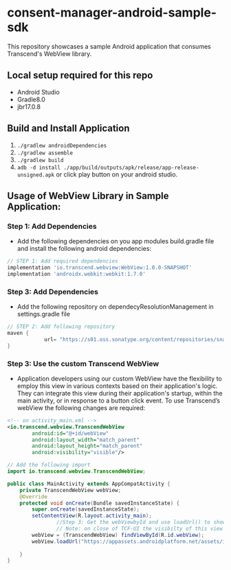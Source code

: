 # consent-manager-android-sample-sdk

This repository showcases a sample Android application that consumes Transcend's WebView library.

## Local setup required for this repo
- Android Studio
- Gradle8.0
- jbr17.0.8

## Build and Install Application
1) `./gradlew androidDependencies`
2) `./gradlew assemble`
3) `./gradlew build`
4) `adb -d install ./app/build/outputs/apk/release/app-release-unsigned.apk` or click play button on your android studio.

## Usage of WebView Library in Sample Application:
### Step 1:  Add Dependencies
- Add the following dependencies on you app modules build.gradle file and install the following android dependencies:

```groovy
// STEP 1: Add required dependencies
implementation 'io.transcend.webview:WebView:1.0.0-SNAPSHOT'
implementation 'androidx.webkit:webkit:1.7.0'
```

### Step 3:  Add Dependencies
- Add the following repository on dependecyResolutionManagement in settings.gradle file

```groovy
// STEP 2: Add following repository
maven {
            url= "https://s01.oss.sonatype.org/content/repositories/snapshots/"
}
```

### Step 3: Use the custom Transcend WebView
- Application developers using our custom WebView have the flexibility to employ this view in various contexts based on their application's logic. They can integrate this view during their application's startup, within the main activity, or in response to a button click event. To use Transcend’s webView the following changes are required:

```xml
<!-- on activity_main.xml -->
<io.transcend.webview.TranscendWebView
        android:id="@+id/webView"
        android:layout_width="match_parent"
        android:layout_height="match_parent"
        android:visibility="visible"/>
```

```java
// Add the following import
import io.transcend.webview.TranscendWebView;

public class MainActivity extends AppCompatActivity {
	private TranscendWebView webView;
    @Override
    protected void onCreate(Bundle savedInstanceState) {
        super.onCreate(savedInstanceState);
        setContentView(R.layout.activity_main);
				//Step 3: Get the webViewbyId and use loadUrl() to show up TCF-UI
				// Note: on close of TCF-UI the visibilty of this view is set to GONE
        webView = (TranscendWebView) findViewById(R.id.webView);
        webView.loadUrl("https://appassets.androidplatform.net/assets/index.html");
				
    }
}
```
